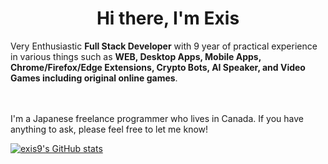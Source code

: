 <h1 align="center">Hi there, I'm Exis</h1>
Very Enthusiastic <b>Full Stack Developer</b> with 9 year of practical experience in various things such as <b>WEB, Desktop Apps, Mobile Apps, Chrome/Firefox/Edge Extensions, Crypto Bots, AI Speaker, and Video Games including original online games</b>.
<br><br><br>



I'm a Japanese freelance programmer who lives in Canada.
If you have anything to ask, please feel free to let me know!

[![exis9's GitHub stats](https://github-readme-stats.vercel.app/api?username=exis9)](https://github.com/exis9/github-readme-stats)
